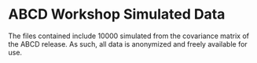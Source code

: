 <!-- README.md is generated from README.Rmd. Please edit that file -->

# ABCD Workshop Simulated Data

The files contained include 10000 simulated from the covariance matrix
of the ABCD release. As such, all data is anonymized and freely
available for use.
